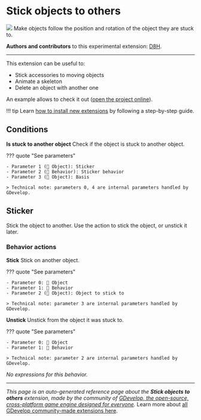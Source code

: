 # Stick objects to others

<img src="https://resources.gdevelop-app.com/assets/Icons/sticker-outline.svg" class="extension-icon"></img>
Make objects follow the position and rotation of the object they are stuck to.

**Authors and contributors** to this experimental extension: [D8H](https://gd.games/D8H).

---

This extension can be useful to:

- Stick accessories to moving objects
- Animate a skeleton
- Delete an object with another one

An example allows to check it out ([open the project online](https://editor.gdevelop.io/?project=example://stick-objects)).

!!! tip
    Learn [how to install new extensions](/gdevelop5/extensions/search) by following a step-by-step guide.

## Conditions

**Is stuck to another object**
Check if the object is stuck to another object.

??? quote "See parameters"

    - Parameter 1 (👾 Object): Sticker
    - Parameter 2 (🧩 Behavior): Sticker behavior
    - Parameter 3 (👾 Object): Basis

    > Technical note: parameters 0, 4 are internal parameters handled by GDevelop.



## Sticker 

Stick the object to another. Use the action to stick the object, or unstick it later. 

### Behavior actions

**Stick**
Stick on another object.

??? quote "See parameters"

    - Parameter 0: 👾 Object
    - Parameter 1: 🧩 Behavior
    - Parameter 2 (👾 Object): Object to stick to

    > Technical note: parameter 3 are internal parameters handled by GDevelop.

**Unstick**
Unstick from the object it was stuck to.

??? quote "See parameters"

    - Parameter 0: 👾 Object
    - Parameter 1: 🧩 Behavior

    > Technical note: parameter 2 are internal parameters handled by GDevelop.

_No expressions for this behavior._



---

*This page is an auto-generated reference page about the **Stick objects to others** extension, made by the community of [GDevelop, the open-source, cross-platform game engine designed for everyone](https://gdevelop.io/).* Learn more about [all GDevelop community-made extensions here](/gdevelop5/extensions).